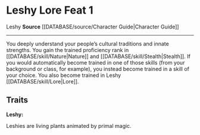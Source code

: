 ﻿---
feat: Leshy Lore
id: '1039'
level: '1'
name: Leshy Lore
rarity: Common
source: '[[DATABASE/source/Character Guide|Character Guide]]'
trait:
- '[[DATABASE/trait/Leshy|Leshy]]'
type: Feat

---
# Leshy Lore <span class="item-type">Feat 1</span>

<span class="item-trait">Leshy</span>
**Source** [[DATABASE/source/Character Guide|Character Guide]]

---
You deeply understand your people’s cultural traditions and innate strengths. You gain the trained proficiency rank in [[DATABASE/skill/Nature|Nature]] and [[DATABASE/skill/Stealth|Stealth]]. If you would automatically become trained in one of those skills (from your background or class, for example), you instead become trained in a skill of your choice. You also become trained in Leshy [[DATABASE/skill/Lore|Lore]].

## Traits

**Leshy:**

Leshies are living plants animated by primal magic.